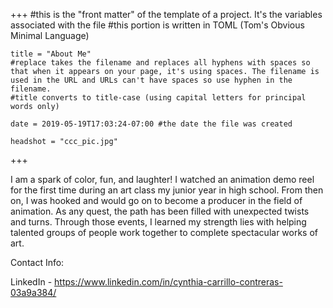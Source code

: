 +++
    #this is the "front matter" of the template of a project. It's the variables associated with the file
    #this portion is written in TOML (Tom's Obvious Minimal Language)
    
    title = "About Me"
    #replace takes the filename and replaces all hyphens with spaces so that when it appears on your page, it's using spaces. The filename is used in the URL and URLs can't have spaces so use hyphen in the filename.
    #title converts to title-case (using capital letters for principal words only)
    
    date = 2019-05-19T17:03:24-07:00 #the date the file was created
    
    headshot = "ccc_pic.jpg"

+++

I am a spark of color, fun, and laughter! I watched an animation demo reel for the first time during an art class my junior year in high school. From then on, I was hooked and would go on to become a producer in the field of animation. As any quest, the path has been filled with unexpected twists and turns. Through those events, I learned my strength lies with helping talented groups of people work together to complete spectacular works of art.



Contact Info:

LinkedIn - https://www.linkedin.com/in/cynthia-carrillo-contreras-03a9a384/


